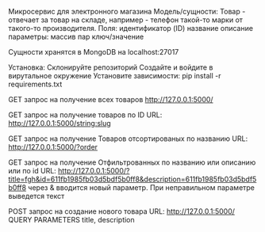 Микросервис для электронного магазина
Модель/cущности:
Товар - отвечает за товар на складе, например - телефон такой-то марки от такого-то производителя.
Поля:
идентификатор (ID)
название
описание
параметры: массив пар ключ/значение

Сущности хранятся в MongoDB на localhost:27017

Установка: Склонируйте репозиторий Создайте и войдите в вирутальное окружение Установите зависимости: pip install -r requirements.txt

GET запрос на получение всех товаров
http://127.0.0.1:5000/

GET запрос на получение товаров по ID
URL: http://127.0.0.1:5000/<string:slug>

GET запрос на получение Товаров отсортированых по названию
URL: http://127.0.0.1:5000/?order

GET запрос на получение Отфильтрованных по названию или описанию или по id
URL: http://127.0.0.1:5000/?title=fgh&id=611fb1985fb03d5bdf5b0ff8&description=611fb1985fb03d5bdf5b0ff8
через & вводится новый параметр. При неправильном параметре выведется текст

POST запрос на создание нового товара
URL: http://127.0.0.1:5000/
QUERY PARAMETERS title, description
